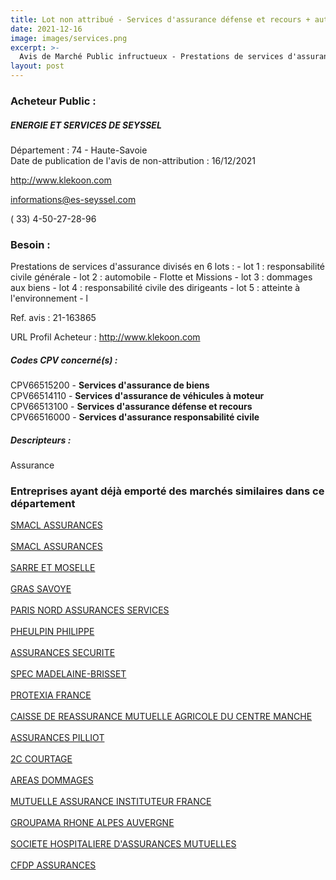 ```yaml
---
title: Lot non attribué - Services d'assurance défense et recours + autres services
date: 2021-12-16
image: images/services.png
excerpt: >-
  Avis de Marché Public infructueux - Prestations de services d'assurance
layout: post
---
```


### Acheteur Public :
##### ENERGIE ET SERVICES DE SEYSSEL
Département : 74 - Haute-Savoie<br/>
Date de publication de l'avis de non-attribution : 16/12/2021


http://www.klekoon.com

informations@es-seyssel.com

( 33) 4-50-27-28-96
### Besoin :

Prestations de services d'assurance divisés en 6 lots : - lot 1 : responsabilité civile générale - lot 2 : automobile - Flotte et Missions - lot 3 : dommages aux biens - lot 4 : responsabilité civile des dirigeants - lot 5 : atteinte à l'environnement - l

Ref. avis : 21-163865

URL Profil Acheteur : http://www.klekoon.com

##### Codes CPV concerné(s) :
CPV66515200 - **Services d'assurance de biens** <br/>
CPV66514110 - **Services d'assurance de véhicules à moteur** <br/>
CPV66513100 - **Services d'assurance défense et recours** <br/>
CPV66516000 - **Services d'assurance responsabilité civile** <br/>

##### Descripteurs :
Assurance <br/>

### Entreprises ayant déjà emporté des marchés similaires dans ce département
<a href="/entreprise-544/siren-301309605">SMACL ASSURANCES</a><br/><br/>
<a href="/entreprise-544/siren-301309605">SMACL ASSURANCES</a><br/><br/>
<a href="/entreprise-544/siren-301573143">SARRE ET MOSELLE</a><br/><br/>
<a href="/entreprise-545/siren-311248637">GRAS SAVOYE</a><br/><br/>
<a href="/entreprise-549/siren-341539815">PARIS NORD ASSURANCES SERVICES</a><br/><br/>
<a href="/entreprise-550/siren-350069563">PHEULPIN PHILIPPE</a><br/><br/>
<a href="/entreprise-550/siren-350171831">ASSURANCES SECURITE</a><br/><br/>
<a href="/entreprise-552/siren-381133503">SPEC MADELAINE-BRISSET</a><br/><br/>
<a href="/entreprise-552/siren-382276624">PROTEXIA FRANCE</a><br/><br/>
<a href="/entreprise-552/siren-383853801">CAISSE DE REASSURANCE MUTUELLE AGRICOLE DU CENTRE MANCHE</a><br/><br/>
<a href="/entreprise-558/siren-422060236">ASSURANCES PILLIOT</a><br/><br/>
<a href="/entreprise-561/siren-443176359">2C COURTAGE</a><br/><br/>
<a href="/entreprise-574/siren-775670466">AREAS DOMMAGES</a><br/><br/>
<a href="/entreprise-574/siren-775709702">MUTUELLE ASSURANCE INSTITUTEUR FRANCE</a><br/><br/>
<a href="/entreprise-575/siren-779838366">GROUPAMA RHONE ALPES AUVERGNE</a><br/><br/>
<a href="/entreprise-575/siren-779860881">SOCIETE HOSPITALIERE D'ASSURANCES MUTUELLES</a><br/><br/>
<a href="/entreprise-582/siren-958506156">CFDP ASSURANCES</a><br/><br/>
